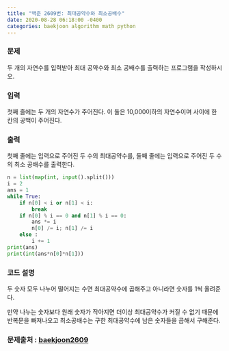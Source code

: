 ```yaml
---
title: "백준 2609번: 최대공약수와 최소공배수"
date: 2020-08-28 06:18:00 -0400
categories: baekjoon algorithm math python 
---
```


### 문제
두 개의 자연수를 입력받아 최대 공약수와 최소 공배수를 출력하는 프로그램을 작성하시오.

### 입력
첫째 줄에는 두 개의 자연수가 주어진다. 이 둘은 10,000이하의 자연수이며 사이에 한 칸의 공백이 주어진다.

### 출력
첫째 줄에는 입력으로 주어진 두 수의 최대공약수를, 둘째 줄에는 입력으로 주어진 두 수의 최소 공배수를 출력한다.

```python
n = list(map(int, input().split()))
i = 2
ans = 1
while True:
    if n[0] < i or n[1] < i:
        break
    if n[0] % i == 0 and n[1] % i == 0:
        ans *= i
        n[0] /= i; n[1] /= i
    else :
        i += 1
print(ans)
print(int(ans*n[0]*n[1]))
```

### 코드 설명
두 숫자 모두 나누어 떨어지는 수면 최대공약수에 곱해주고 아니라면 숫자를 1씩 올려준다.

만약 나누는 숫자보다 원래 숫자가 작아지면 더이상 최대공약수가 커질 수 없기 때문에 반복문을 빠져나오고 최소공배수는 구한 최대공약수에 남은 숫자들을 곱해서 구해준다.


### 문제출처 : [baekjoon2609]

[baekjoon2609]: https://www.acmicpc.net/problem/2609
